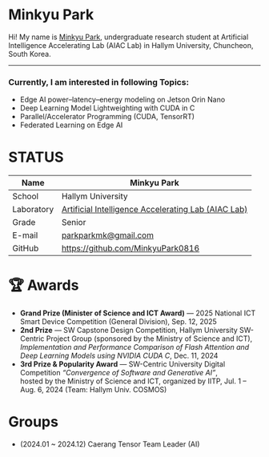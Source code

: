 # Minkyu Park

Hi! My name is [Minkyu Park](https://github.com/MinkyuPark0816?tab=repositories), undergraduate research student at Artificial Intelligence Accelerating Lab (AIAC Lab) in Hallym University, Chuncheon, South Korea. 
<!--![alt text](https://github.com/yourgithubid/yourgithubid/blob/main/profile.png?raw=true)
-->
---
### Currently, I am interested in following Topics:
- Edge AI power–latency–energy modeling on Jetson Orin Nano
- Deep Learning Model Lightweighting with CUDA in C
- Parallel/Accelerator Programming (CUDA, TensorRT)
- Federated Learning on Edge AI

# STATUS
|Name|Minkyu Park|
|----|----|
|School|Hallym University|
|Laboratory| [Artificial Intelligence Accelerating Lab (AIAC Lab)](https://sites.google.com/site/embeddedsochallymuniv/project)|
|Grade|Senior|
|E-mail|parkparkmk@gmail.com|
|GitHub|https://github.com/MinkyuPark0816|


# 🏆 Awards
- **Grand Prize (Minister of Science and ICT Award)** — 2025 National ICT Smart Device Competition (General Division), Sep. 12, 2025  
- **2nd Prize** — SW Capstone Design Competition, Hallym University SW-Centric Project Group (sponsored by the Ministry of Science and ICT),  
  *Implementation and Performance Comparison of Flash Attention and Deep Learning Models using NVIDIA CUDA C*, Dec. 11, 2024  
- **3rd Prize & Popularity Award** — SW-Centric University Digital Competition *“Convergence of Software and Generative AI”*,  
  hosted by the Ministry of Science and ICT, organized by IITP, Jul. 1 – Aug. 6, 2024 (Team: Hallym Univ. COSMOS)  





# Groups
- (2024.01 ~ 2024.12) Caerang Tensor Team Leader (AI)


